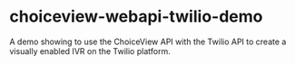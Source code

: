 choiceview-webapi-twilio-demo
=============================

A demo showing to use the ChoiceView API with the Twilio API to create a visually enabled IVR on the Twilio platform.
